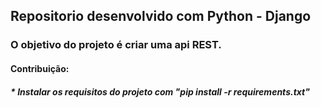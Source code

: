 ## Repositorio desenvolvido com Python - Django

### O objetivo do projeto é criar uma api REST.

#### Contribuição:

##### \* Instalar os requisitos do projeto com "pip install -r requirements.txt"
